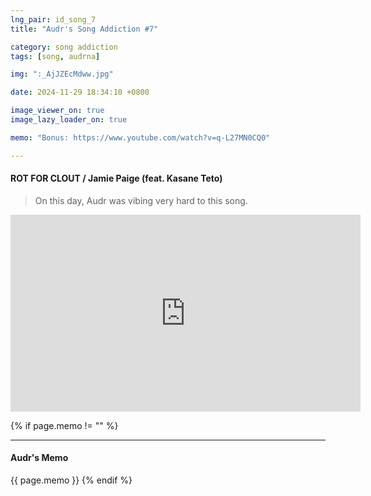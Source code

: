 ```yaml
---
lng_pair: id_song_7
title: "Audr's Song Addiction #7"

category: song addiction
tags: [song, audrna]

img: ":_AjJZEcMdww.jpg"

date: 2024-11-29 18:34:10 +0800

image_viewer_on: true
image_lazy_loader_on: true

memo: "Bonus: https://www.youtube.com/watch?v=q-L27MN0CQ0"

---
```


<!-- outline-start -->
#### ROT FOR CLOUT / Jamie Paige (feat. Kasane Teto)
<!-- outline-end -->

> On this day, Audr was vibing very hard to this song.

<iframe
  width="560"
  height="315"
  src="https://www.youtube.com/embed/_AjJZEcMdww"
  title="YouTube video player"
  frameborder="0"
  allow="accelerometer; clipboard-write; encrypted-media; gyroscope; picture-in-picture; web-share"
  referrerpolicy="strict-origin-when-cross-origin"
  allowfullscreen
  data-align="center"
></iframe>

{% if page.memo != "" %}
<hr>

#### Audr's Memo

{{ page.memo }}
{% endif %}

